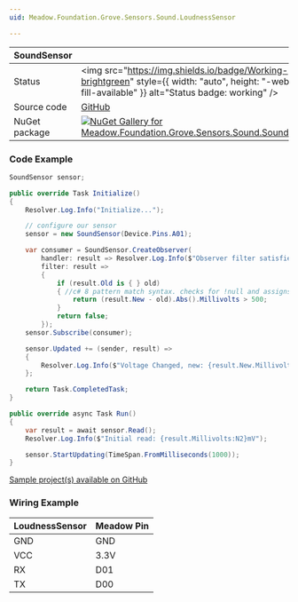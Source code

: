 ```yaml
---
uid: Meadow.Foundation.Grove.Sensors.Sound.LoudnessSensor

---
```


| SoundSensor | |
|--------|--------|
| Status | <img src="https://img.shields.io/badge/Working-brightgreen" style={{ width: "auto", height: "-webkit-fill-available" }} alt="Status badge: working" /> |
| Source code | [GitHub](https://github.com/WildernessLabs/Meadow.Foundation.Grove/tree/main/Source/SoundSensor) |
| NuGet package | <a href="https://www.nuget.org/packages/Meadow.Foundation.Grove.Sensors.Sound.SoundSensor/" target="_blank"><img src="https://img.shields.io/nuget/v/Meadow.Foundation.Grove.Sensors.Sound.SoundSensor.svg?label=Meadow.Foundation.Grove.Sensors.Sound.SoundSensor" alt="NuGet Gallery for Meadow.Foundation.Grove.Sensors.Sound.SoundSensor" /></a> |

### Code Example

```csharp
SoundSensor sensor;

public override Task Initialize()
{
    Resolver.Log.Info("Initialize...");

    // configure our sensor
    sensor = new SoundSensor(Device.Pins.A01);

    var consumer = SoundSensor.CreateObserver(
        handler: result => Resolver.Log.Info($"Observer filter satisfied: {result.New.Millivolts:N2}mV, old: {result.Old?.Millivolts:N2}mV"),
        filter: result =>
        {
            if (result.Old is { } old)
            { //c# 8 pattern match syntax. checks for !null and assigns var.
                return (result.New - old).Abs().Millivolts > 500;
            }
            return false;
        });
    sensor.Subscribe(consumer);

    sensor.Updated += (sender, result) =>
    {
        Resolver.Log.Info($"Voltage Changed, new: {result.New.Millivolts:N2}mV, old: {result.Old?.Millivolts:N2}mV");
    };

    return Task.CompletedTask;
}

public override async Task Run()
{
    var result = await sensor.Read();
    Resolver.Log.Info($"Initial read: {result.Millivolts:N2}mV");

    sensor.StartUpdating(TimeSpan.FromMilliseconds(1000));
}

```

[Sample project(s) available on GitHub](https://github.com/WildernessLabs/Meadow.Foundation.Grove/tree/main/Source/SoundSensor/Sample/SoundSensor_Sample)

### Wiring Example

| LoudnessSensor | Meadow Pin |
|--------|------------|
| GND    | GND        |
| VCC    | 3.3V       |
| RX     | D01        |
| TX     | D00        |
